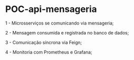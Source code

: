 # POC-api-mensageria



1 - Microsserviços se comunicando via mensageria;


2 - Mensagem consumida e registrada no banco de dados;


3 - Comunicação síncrona via Feign;

4 - Monitoria com Prometheus e Grafana;


